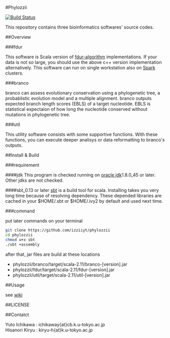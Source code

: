#Phylozzii

[![Build Status](https://travis-ci.com/izziiyt/pbls.svg?token=BJziRYquXYXWWkAa7YYz)](https://travis-ci.com/izziiyt/pbls)

This repository contains three bioinformatics softwares' source codes.

##Overview

###fdur

This software is Scala version of [fdur-algorithm](http://www.ncrna.org/software/fdur/) implementations. 
If your data is not so large, you should use the above c++ version implementation alternatively.
This software can run on single workstation also on [Spark](http://spark.apache.org/) clusters.

###branco

branco can assess evolutionary conservation using a phylogenetic tree, a probablistic evolution model and a multiple alignment.
branco outputs expected branch length scores (EBLS) of a target nucleotide. EBLS is statistical expectaion of how long the nucleotide 
conserved without mutations in phylogenetic tree. 

###util

This utility software consists with some supportive functions. With these functions, 
you can execute deeper analisys or data reformatting to branco's outputs.

##Install & Build

###requirement

####jdk
This program is checked running on [oracle jdk](http://www.oracle.com/technetwork/java/javase/downloads/jdk8-downloads-2133151.html)1.8.0_45 or later.
Other jdks are not checked.

####sbt_0.13 or later
[sbt](http://www.scala-sbt.org/index.html) is a build tool for scala.
Installing takes you very long time because of resolving dependency.
These depended libraries are cached in your $HOME/.sbt or $HOME/.ivy2 by default and used next time.

###command

put later commands on your terminal

```bash
git clone https://github.com/izziiyt/phylozzii
cd phylozzii
chmod u+x sbt
./sbt +assembly
```

after that, jar files are build at these locations  

* phylozzii/branco/target/scala-2.11/branco-[version].jar  
* phylozzii/fdur/target/scala-2.11/fdur-[version].jar  
* phylozzii/util/target/scala-2.11/util-[version].jar  

##Usage

see [wiki](https://github.com/izziiyt/pbls/wiki)

##LICENSE

##Contatct

Yuto Ichikawa : ichikaway{at}cb.k.u-tokyo.ac.jp  
Hisanori Kiryu : kiryu-h{at}k.u-tokyo.ac.jp
